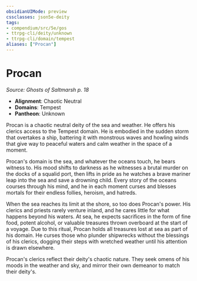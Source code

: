 ```yaml
---
obsidianUIMode: preview
cssclasses: json5e-deity
tags:
- compendium/src/5e/gos
- ttrpg-cli/deity/unknown
- ttrpg-cli/domain/tempest
aliases: ["Procan"]
---
```

# Procan
*Source: Ghosts of Saltmarsh p. 18* 

- **Alignment**: Chaotic Neutral
- **Domains**: Tempest
- **Pantheon**: Unknown

Procan is a chaotic neutral deity of the sea and weather. He offers his clerics access to the Tempest domain. He is embodied in the sudden storm that overtakes a ship, battering it with monstrous waves and howling winds that give way to peaceful waters and calm weather in the space of a moment.

Procan's domain is the sea, and whatever the oceans touch, he bears witness to. His mood shifts to darkness as he witnesses a brutal murder on the docks of a squalid port, then lifts in pride as he watches a brave mariner leap into the sea and save a drowning child. Every story of the oceans courses through his mind, and he in each moment curses and blesses mortals for their endless follies, heroism, and hatreds.

When the sea reaches its limit at the shore, so too does Procan's power. His clerics and priests rarely venture inland, and he cares little for what happens beyond his waters. At sea, he expects sacrifices in the form of fine food, potent alcohol, or valuable treasures thrown overboard at the start of a voyage. Due to this ritual, Procan holds all treasures lost at sea as part of his domain. He curses those who plunder shipwrecks without the blessings of his clerics, dogging their steps with wretched weather until his attention is drawn elsewhere.

Procan's clerics reflect their deity's chaotic nature. They seek omens of his moods in the weather and sky, and mirror their own demeanor to match their deity's.